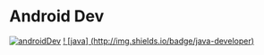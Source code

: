 # Android Dev
[![androidDev](https://img.shields.io/badge/developer-android-blue)](https://developer.android.com/)
[! [java] (http://img.shields.io/badge/java-developer)](https://developer.oracle.com/java/)
